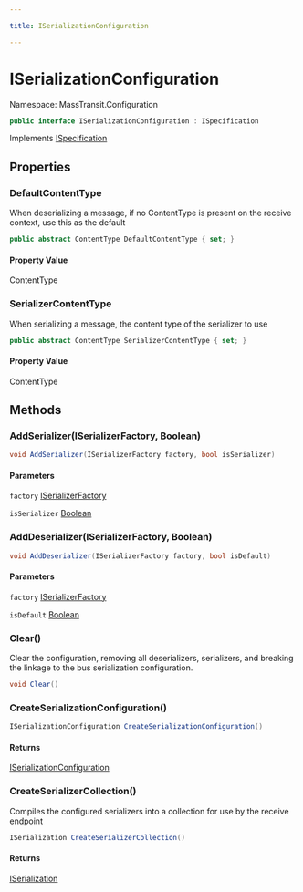 ```yaml
---

title: ISerializationConfiguration

---
```


# ISerializationConfiguration

Namespace: MassTransit.Configuration

```csharp
public interface ISerializationConfiguration : ISpecification
```

Implements [ISpecification](../../masstransit-abstractions/masstransit/ispecification)

## Properties

### **DefaultContentType**

When deserializing a message, if no ContentType is present on the receive context, use this as the default

```csharp
public abstract ContentType DefaultContentType { set; }
```

#### Property Value

ContentType<br/>

### **SerializerContentType**

When serializing a message, the content type of the serializer to use

```csharp
public abstract ContentType SerializerContentType { set; }
```

#### Property Value

ContentType<br/>

## Methods

### **AddSerializer(ISerializerFactory, Boolean)**

```csharp
void AddSerializer(ISerializerFactory factory, bool isSerializer)
```

#### Parameters

`factory` [ISerializerFactory](../../masstransit-abstractions/masstransit/iserializerfactory)<br/>

`isSerializer` [Boolean](https://learn.microsoft.com/en-us/dotnet/api/system.boolean)<br/>

### **AddDeserializer(ISerializerFactory, Boolean)**

```csharp
void AddDeserializer(ISerializerFactory factory, bool isDefault)
```

#### Parameters

`factory` [ISerializerFactory](../../masstransit-abstractions/masstransit/iserializerfactory)<br/>

`isDefault` [Boolean](https://learn.microsoft.com/en-us/dotnet/api/system.boolean)<br/>

### **Clear()**

Clear the configuration, removing all deserializers, serializers, and breaking the
 linkage to the bus serialization configuration.

```csharp
void Clear()
```

### **CreateSerializationConfiguration()**

```csharp
ISerializationConfiguration CreateSerializationConfiguration()
```

#### Returns

[ISerializationConfiguration](../masstransit-configuration/iserializationconfiguration)<br/>

### **CreateSerializerCollection()**

Compiles the configured serializers into a collection for use by the receive endpoint

```csharp
ISerialization CreateSerializerCollection()
```

#### Returns

[ISerialization](../../masstransit-abstractions/masstransit/iserialization)<br/>
